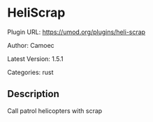 # HeliScrap

Plugin URL: https://umod.org/plugins/heli-scrap

Author: Camoec

Latest Version: 1.5.1

Categories: rust

## Description

Call patrol helicopters with scrap
